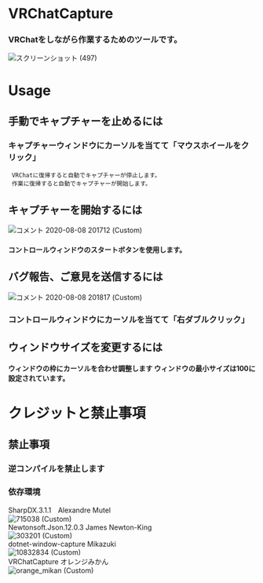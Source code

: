 # VRChatCapture 

### VRChatをしながら作業するためのツールです。 
![スクリーンショット (497)](https://user-images.githubusercontent.com/51302983/89708481-a098dc80-d9b2-11ea-8829-d6cd3724f1e8.png)

# Usage
## 手動でキャプチャーを止めるには  
###  キャプチャーウィンドウにカーソルを当てて「マウスホイールをクリック」
     VRChatに復帰すると自動でキャプチャーが停止します。
     作業に復帰すると自動でキャプチャーが開始します。
## キャプチャーを開始するには
![コメント 2020-08-08 201712 (Custom)](https://user-images.githubusercontent.com/51302983/89708721-7e07c300-d9b4-11ea-9fc9-a0f32b13a066.jpg)
#### コントロールウィンドウのスタートボタンを使用します。

##  バグ報告、ご意見を送信するには  
![コメント 2020-08-08 201817 (Custom)](https://user-images.githubusercontent.com/51302983/89708708-66c8d580-d9b4-11ea-8029-a716f5ef1c09.jpg)
### コントロールウィンドウにカーソルを当てて「右ダブルクリック」  

## ウィンドウサイズを変更するには
#### ウィンドウの枠にカーソルを合わせ調整します ウィンドウの最小サイズは100に設定されています。

# クレジットと禁止事項
##  禁止事項
### 逆コンパイルを禁止します
### 依存環境
SharpDX.3.1.1　Alexandre Mutel  
![715038 (Custom)](https://user-images.githubusercontent.com/51302983/89708923-194d6800-d9b6-11ea-8c40-c212967ac101.jpg)  
Newtonsoft.Json.12.0.3   James Newton-King  
![303201 (Custom)](https://user-images.githubusercontent.com/51302983/89708903-e1debb80-d9b5-11ea-8afe-7ae6aad6a676.jpg)  
dotnet-window-capture Mikazuki  
![10832834 (Custom)](https://user-images.githubusercontent.com/51302983/89708933-3a15bd80-d9b6-11ea-9b06-2921d8dfa661.png)  
VRChatCapture オレンジみかん  
![orange_mikan (Custom)](https://user-images.githubusercontent.com/51302983/89708954-5fa2c700-d9b6-11ea-9bc5-73f52a9f1aeb.png)
